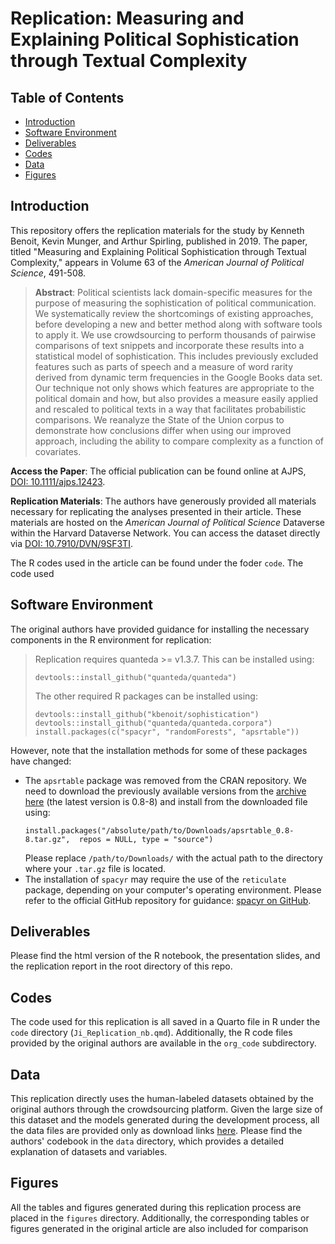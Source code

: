 # Replication: Measuring and Explaining Political Sophistication through Textual Complexity

## Table of Contents
- [Introduction](#Introduction)
- [Software Environment](#Software-Environment)
- [Deliverables](#Deliverables)
- [Codes](#codes)
- [Data](#data)
- [Figures](#Figures)

## Introduction

This repository offers the replication materials for the study by Kenneth Benoit, Kevin Munger, and Arthur Spirling, published in 2019. The paper, titled "Measuring and Explaining Political Sophistication through Textual Complexity," appears in Volume 63 of the *American Journal of Political Science*, 491-508.

>**Abstract**: Political scientists lack domain-specific measures for the purpose of measuring the sophistication of political communication. We systematically review the shortcomings of existing approaches, before developing a new and better method along with software tools to apply it. We use crowdsourcing to perform thousands of pairwise comparisons of text snippets and incorporate these results into a statistical model of sophistication. This includes previously excluded features such as parts of speech and a measure of word rarity derived from dynamic term frequencies in the Google Books data set. Our technique not only shows which features are appropriate to the political domain and how, but also provides a measure easily applied and rescaled to political texts in a way that facilitates probabilistic comparisons. We reanalyze the State of the Union corpus to demonstrate how conclusions differ when using our improved approach, including the ability to compare complexity as a function of covariates.

**Access the Paper**: The official publication can be found online at AJPS, [DOI: 10.1111/ajps.12423](https://doi.org/10.1111/ajps.12423).

**Replication Materials**: The authors have generously provided all materials necessary for replicating the analyses presented in their article. These materials are hosted on the *American Journal of Political Science* Dataverse within the Harvard Dataverse Network. You can access the dataset directly via [DOI: 10.7910/DVN/9SF3TI](https://doi.org/10.7910/DVN/9SF3TI).

The R codes used in the article can be found under the foder `code`.  The code used 

## Software Environment
The original authors have provided guidance for installing the necessary components in the R environment for replication:

>Replication requires quanteda >= v1.3.7. This can be installed using:
>```{r}
> devtools::install_github("quanteda/quanteda")
>```
>The other required R packages can be installed using: 
>```{r}
>devtools::install_github("kbenoit/sophistication")
>devtools::install_github("quanteda/quanteda.corpora")
>install.packages(c("spacyr", "randomForests", "apsrtable"))
>```

However, note that the installation methods for some of these packages have changed:

-   The `apsrtable` package was removed from the CRAN repository. We need to download the previously available versions from the [archive here](https://cran.r-project.org/src/contrib/Archive/apsrtable/) (the latest version is 0.8-8) and install from the downloaded file using:
	```{r}
	install.packages("/absolute/path/to/Downloads/apsrtable_0.8-8.tar.gz", 	repos = NULL, type = "source")
	```
	Please replace `/path/to/Downloads/` with the actual path to the directory where your `.tar.gz` file is located.
-   The installation of `spacyr` may require the use of the `reticulate` package, depending on your computer's operating environment. Please refer to the official GitHub repository for guidance: [spacyr on GitHub](https://github.com/quanteda/spacyr).



## Deliverables

Please find the html version of the R notebook, the presentation slides, and the replication report in the root directory of this repo.



## Codes
The code used for this replication is all saved in a Quarto file in R under the `code` directory (`Ji_Replication_nb.qmd`). Additionally, the R code files provided by the original authors are available in the `org_code` subdirectory.

## Data

This replication directly uses the human-labeled datasets obtained by the original authors through the crowdsourcing platform. Given the large size of this dataset and the models generated during the development process, all the data files are provided only as download links [here](https://1drv.ms/u/s!AjoR-7ptawqCnKNDuu92tVyjwnlMAA?e=5lPz95). Please find the authors' codebook in the `data` directory, which provides a detailed explanation of datasets and variables.

## Figures

All the tables and figures generated during this replication process are placed in the `figures` directory. Additionally, the corresponding tables or figures generated in the original article are also included for comparison
